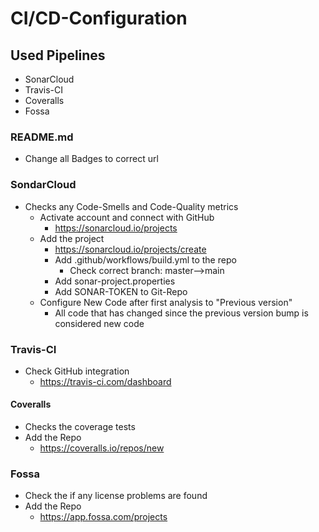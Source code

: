 # CI/CD-Configuration

## Used Pipelines

- SonarCloud
- Travis-CI
- Coveralls
- Fossa

### README.md

- Change all Badges to correct url

### SondarCloud

- Checks any Code-Smells and Code-Quality metrics
  - Activate account and connect with GitHub
    - https://sonarcloud.io/projects
  - Add the project
    - https://sonarcloud.io/projects/create
    - Add .github/workflows/build.yml to the repo
      - Check correct branch: master-->main
    - Add sonar-project.properties
    - Add SONAR-TOKEN to Git-Repo
  - Configure New Code after first analysis to "Previous version"
    - All code that has changed since the previous version bump is considered new code

### Travis-CI

- Check GitHub integration
  - https://travis-ci.com/dashboard

#### Coveralls

- Checks the coverage tests
- Add the Repo
  - https://coveralls.io/repos/new

### Fossa

- Check the if any license problems are found
- Add the Repo
  - https://app.fossa.com/projects
